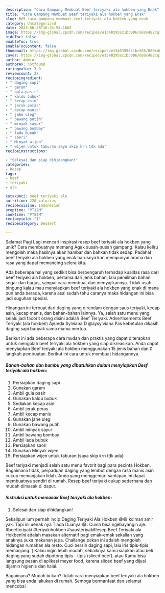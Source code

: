 ```yaml
---
description: "Cara Gampang Membuat Beef teriyaki ala hokben yang Enak"
title: "Cara Gampang Membuat Beef teriyaki ala hokben yang Enak"
slug: 685-cara-gampang-membuat-beef-teriyaki-ala-hokben-yang-enak
category: Uncategorized
date: 2023-06-28T10:35:53.166Z
image: https://img-global.cpcdn.com/recipes/e13403958c1bc086/680x482cq70/beef-teriyaki-ala-hokben-foto-resep-utama.jpg
hideToc: false
enableToc: true
enableTocContent: false
thumbnail: https://img-global.cpcdn.com/recipes/e13403958c1bc086/680x482cq70/beef-teriyaki-ala-hokben-foto-resep-utama.jpg
cover: https://img-global.cpcdn.com/recipes/e13403958c1bc086/680x482cq70/beef-teriyaki-ala-hokben-foto-resep-utama.jpg
author: Admin
authorAv: notfound
ratingvalue: 3.9
reviewcount: 22
recipeingredient:
- " daging sapi"
- " garam"
- " gula pasir"
- " kaldu bubuk"
- " kecap asin"
- " jeruk peras"
- " kecap manis"
- " jahe uleg"
- " bawang putih"
- " minyak sayur"
- " bawang bombay"
- " lada bubuk"
- " saori"
- " Minyak wijen"
- " wijen untuk taburan saya skip krn tdk ada"
recipeinstructions:

- "Selesai dan siap dihidangkan!"
categories:
- Resep
tags:
- beef
- teriyaki
- ala

katakunci: beef teriyaki ala 
nutrition: 220 calories
recipecuisine: Indonesian
preptime: "PT12M"
cooktime: "PT54M"
recipeyield: "1"
recipecategory: Dessert

---
```



Selamat Pagi Lagi mencari inspirasi resep beef teriyaki ala hokben yang unik? Cara membuatnya memang Agak susah-susah gampang. Kalau keliru mengolah maka hasilnya akan hambar dan bahkan tidak sedap. Padahal beef teriyaki ala hokben yang enak harusnya kan mempunyai aroma dan rasa yang dapat memancing selera kita.


Ada beberapa hal yang sedikit bisa berpengaruh terhadap kualitas rasa dari beef teriyaki ala hokben, pertama dari jenis bahan, lalu pemilihan bahan segar dan bagus, sampai cara membuat dan menyajikannya. Tidak usah bingung kalau mau menyiapkan beef teriyaki ala hokben yang enak di mana pun anda berada, karena asal sudah tahu caranya maka hidangan ini bisa jadi suguhan spesial.

Hidangan ini terbuat dari daging yang direndam dengan saus teriyaki, kecap asin, kecap manis, dan bahan-bahan lainnya. Ya, salah satu menu yang selalu jadi facorit orang disini adalah Beef Teriyaki. Advertisements Beef Teriyaki (ala hokben) Ayunda Sylviana D @aysylviana Pas kebetulan dikasih daging sapi banyak sama mama mertua.


Berikut ini ada beberapa cara mudah dan praktis yang dapat diterapkan untuk mengolah beef teriyaki ala hokben yang siap dikreasikan. Anda dapat menyiapkan Beef teriyaki ala hokben menggunakan 15 jenis bahan dan 0 langkah pembuatan. Berikut ini cara untuk membuat hidangannya.

<!--inarticleads1-->

##### Bahan-bahan dan bumbu yang dibutuhkan dalam menyiapkan Beef teriyaki ala hokben:

1. Persiapkan  daging sapi
1. Gunakan  garam
1. Ambil  gula pasir
1. Gunakan  kaldu bubuk
1. Sediakan  kecap asin
1. Ambil  jeruk peras
1. Ambil  kecap manis
1. Gunakan  jahe uleg
1. Gunakan  bawang putih
1. Ambil  minyak sayur
1. Ambil  bawang bombay
1. Ambil  lada bubuk
1. Persiapkan  saori
1. Gunakan  Minyak wijen
1. Persiapkan  wijen untuk taburan (saya skip krn tdk ada)


Beef teriyaki menjadi salah satu menu favorit bagi para pecinta Hokben. Bagaimana tidak, perpaduan daging yang lembut dengan rasa manis asin cukup memanjakan lidah. Anda yang menggemari santapan ini dapat membuatnya sendiri di rumah. Resep beef teriyaki cukup sederhana dan mudah dimasak di dapur. 

<!--inarticleads2-->

##### Instruksi untuk memasak Beef teriyaki ala hokben:


1. Selesai dan siap dihidangkan!

Sekalipun lum pernah incip Daging Teriyaki Ala Hokben 😅😆 kciman amir yak. Tapi ini uenak nya Tiada Duanya 😂. Cuma bisa ngebayangin aje. #beefteriyaki #teriyakihokben #sausteriyakiResep Beef Teriyaki ala HokbenIni adalah masakan alternatif bagi emak-emak sekalian yang anaknya suka makanan jepa. Challange pekan ini adalah mengolah hidangan rumahan ala resto. Cuci bersih daging sapi, lalu iris tipis-tipis memanjang. ( Kalau ingin lebih mudah, sebaiknya kamu siapkan atau beli daging yang sudah dipotong tipis - tipis (sliced beef), atau Kamu bisa langsung pesan di aplikasi meyer food, karena sliced beef yang dijual dijamin higienis dan halal. 

Bagaimana? Mudah bukan? Itulah cara menyiapkan beef teriyaki ala hokben yang bisa anda lakukan di rumah. Semoga bermanfaat dan selamat mencoba!
